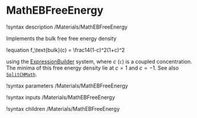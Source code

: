 # MathEBFreeEnergy

!syntax description /Materials/MathEBFreeEnergy

Implements the bulk free free energy density

!equation
f_\text{bulk}(c) = \frac14(1-c)^2(1+c)^2

using the [ExpressionBuilder](/ExpressionBuilder.md) system, where $c$ (`c`) is
a coupled concentration. The minima of this free energy density lie at $c=1$ and
$c=-1$. See also [`SplitCHMath`](/SplitCHMath.md).

!syntax parameters /Materials/MathEBFreeEnergy

!syntax inputs /Materials/MathEBFreeEnergy

!syntax children /Materials/MathEBFreeEnergy
